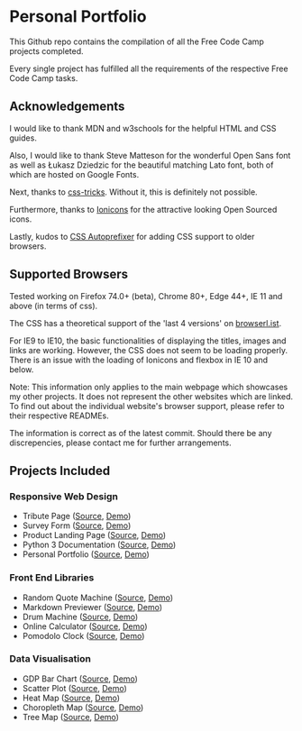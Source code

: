 # Personal Portfolio

This Github repo contains the compilation of all the Free Code Camp projects completed.

Every single project has fulfilled all the requirements of the respective Free Code Camp tasks.

## Acknowledgements

I would like to thank MDN and w3schools for the helpful HTML and CSS guides.

Also, I would like to thank Steve Matteson for the wonderful Open Sans font as well as Łukasz Dziedzic for the beautiful matching Lato font, both of which are hosted on Google Fonts.

Next, thanks to [css-tricks](https://css-tricks.com/snippets/css/a-guide-to-flexbox/). Without it, this is definitely not possible.

Furthermore, thanks to [Ionicons](https://ionicons.com/) for the attractive looking Open Sourced icons.

Lastly, kudos to [CSS Autoprefixer](https://autoprefixer.github.io/) for adding CSS support to older browsers.

## Supported Browsers

Tested working on Firefox 74.0+ (beta), Chrome 80+, Edge 44+, IE 11 and above (in terms of css).

The CSS has a theoretical support of the 'last 4 versions' on [browserl.ist](https://browserl.ist/?q=last%204%20versions).

For IE9 to IE10, the basic functionalities of displaying the titles, images and links are working. However, the CSS does not seem to be loading properly. There is an issue with the loading of Ionicons and flexbox in IE 10 and below.

Note: This information only applies to the main webpage which showcases my other projects. It does not represent the other websites which are linked. To find out about the individual website's browser support, please refer to their respective READMEs.

The information is correct as of the latest commit. Should there be any discrepencies, please contact me for further arrangements.

## Projects Included

### Responsive Web Design

- Tribute Page ([Source](Web%20Design/Tribute), [Demo](https://wonyk.github.io/free-code-camp-projects/Web%20Design/Tribute/index.html))
- Survey Form ([Source](Web%20Design/Survey%20Form), [Demo](https://wonyk.github.io/free-code-camp-projects/Web%20Design/Survey%20Form/index.html))
- Product Landing Page ([Source](Web%20Design/Product%20Page), [Demo](https://wonyk.github.io/free-code-camp-projects/Web%20Design/Product%20Page/index.html))
- Python 3 Documentation ([Source](Web%20Design/Documentation), [Demo](https://wonyk.github.io/free-code-camp-projects/Web%20Design/Documentation/index.html))
- Personal Portfolio ([Source](Web%20Design/Portfolio), [Demo](https://wonyk.github.io/free-code-camp-projects/Web%20Design/Portfolio/index.html))

### Front End Libraries

- Random Quote Machine ([Source](Front%20End%20Lib/Random%20Quote), [Demo](https://wonyk.github.io/free-code-camp-projects/Front%20End%20Lib/Random%20Quote/index.html))
- Markdown Previewer ([Source](Front%20End%20Lib/Markdown%20Previewer), [Demo](https://wonyk.github.io/free-code-camp-projects/Front%20End%20Lib/Markdown%20Previewer/index.html))
- Drum Machine ([Source](Front%20End%20Lib/Drum%20Machine), [Demo](https://wonyk.github.io/free-code-camp-projects/Front%20End%20Lib/Drum%20Machine/index.html))
- Online Calculator ([Source](Front%20End%20Lib/Calculator), [Demo](https://wonyk.github.io/free-code-camp-projects/Front%20End%20Lib/Calculator/index.html))
- Pomodolo Clock ([Source](Front%20End%20Lib/Pomodolo), [Demo](https://wonyk.github.io/free-code-camp-projects/Front%20End%20Lib/Pomodolo/index.html))

### Data Visualisation

- GDP Bar Chart ([Source](Data%20Vis/GDP-Bar-Chart), [Demo](https://wonyk.github.io/free-code-camp-projects/Data%20Vis/GDP-Bar-Chart/index.html))
- Scatter Plot ([Source](Data%20Vis/D3-Scatter-Plot), [Demo](https://wonyk.github.io/free-code-camp-projects/Data%20Vis/D3-Scatter-Plot/index.html))
- Heat Map ([Source](Data%20Vis/D3-Heat-Map), [Demo](https://wonyk.github.io/free-code-camp-projects/Data%20Vis/D3-Heat-Map/index.html))
- Choropleth Map ([Source](Data%20Vis/D3-Choropleth), [Demo](https://wonyk.github.io/free-code-camp-projects/Data%20Vis/D3-Choropleth/index.html))
- Tree Map ([Source](Data%20Vis/D3-Treemap), [Demo](https://wonyk.github.io/free-code-camp-projects/Data%20Vis/D3-Treemap/index.html))
